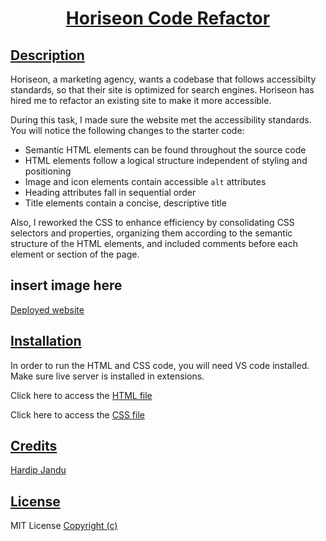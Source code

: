 # <p align="center"> <ins>Horiseon Code Refactor<ins/>

## <ins>Description<ins/>
Horiseon, a marketing agency, wants a codebase that follows accessibilty standards, so that their site is optimized for search engines. Horiseon has hired me to refactor an existing site to make it more accessible. 

During this task, I made sure the website met the accessibility standards. You will notice the following changes to the starter code:
* Semantic HTML elements can be found throughout the source code
* HTML elements follow a logical structure independent of styling and positioning
* Image and icon elements contain accessible `alt` attributes
* Heading attributes fall in sequential order
* Title elements contain a concise, descriptive title

Also, I reworked the CSS to enhance efficiency by consolidating CSS selectors and properties, organizing them according to the semantic structure of the HTML elements, and included comments before each element or section of the page. 

## insert image here

[Deployed website]( )

## <ins>Installation<ins/>
In order to run the HTML and CSS code, you will need VS code installed. Make sure live server is installed in extensions. 

Click here to access the [HTML file](   ) 

Click here to access the [CSS file]( )

## <ins>Credits<ins/>
[Hardip Jandu](  )

## <ins>License<ins/>
MIT License [Copyright (c)]( )
